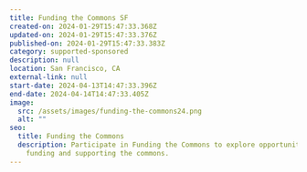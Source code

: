 ```yaml
---
title: Funding the Commons SF
created-on: 2024-01-29T15:47:33.368Z
updated-on: 2024-01-29T15:47:33.376Z
published-on: 2024-01-29T15:47:33.383Z
category: supported-sponsored
description: null
location: San Francisco, CA
external-link: null
start-date: 2024-04-13T14:47:33.396Z
end-date: 2024-04-14T14:47:33.405Z
image:
  src: /assets/images/funding-the-commons24.png
  alt: ""
seo:
  title: Funding the Commons
  description: Participate in Funding the Commons to explore opportunities for
    funding and supporting the commons.
---
```

